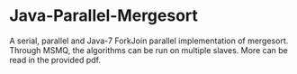 # Java-Parallel-Mergesort
A serial, parallel and Java-7 ForkJoin parallel implementation of mergesort. Through MSMQ, the algorithms can be run on multiple slaves. More can be read in the provided pdf.
